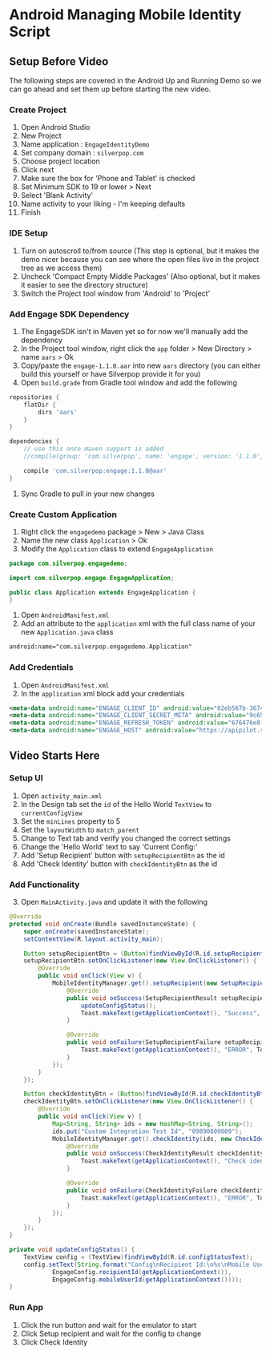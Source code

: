 # Android Managing Mobile Identity Script

## Setup Before Video
The following steps are covered in the Android Up and Running Demo so we can go ahead and set them up before starting the new video.

### Create Project
1. Open Android Studio
2. New Project
3. Name application : ```EngageIdentityDemo```
4. Set company domain : ```silverpop.com```
5. Choose project location
6. Click next
7. Make sure the box for 'Phone and Tablet' is checked
8. Set Minimum SDK to 19 or lower > Next
9. Select 'Blank Activity'
9. Name activity to your liking - I'm keeping defaults
10. Finish


### IDE Setup
1. Turn on autoscroll to/from source (This step is optional, but it makes the demo nicer because you can see where the open files live in the project tree as we access them)
2. Uncheck 'Compact Empty Middle Packages' (Also optional, but it makes it easier to see the directory structure)
3. Switch the Project tool window from 'Android' to 'Project'


### Add Engage SDK Dependency
1. The EngageSDK isn't in Maven yet so for now we'll manually add the dependency
1. In the Project tool window, right click the ```app``` folder > New Directory > name ```aars``` > Ok
1. Copy/paste the ```engage-1.1.0.aar``` into new ```aars``` directory (you can either build this yourself or have Silverpop provide it for you)
1. Open ```build.grade``` from Gradle tool window and add the following
```groovy
repositories {
    flatDir {
        dirs 'aars'
    }
}

dependencies {
    // use this once maven support is added
    //compile(group: 'com.silverpop', name: 'engage', version: '1.1.0', ext: 'aar')

    compile 'com.silverpop:engage:1.1.0@aar'
}
```
1. Sync Gradle to pull in your new changes
 

### Create Custom Application
1. Right click the ```engagedemo``` package >  New > Java Class
1. Name the new class ```Application``` > Ok
1. Modify the ```Application``` class to extend ```EngageApplication```
```java
package com.silverpop.engagedemo;

import com.silverpop.engage.EngageApplication;

public class Application extends EngageApplication {
}
```
1. Open ```AndroidManifest.xml```
1. Add an attribute to the ```application``` xml with the full class name of your new ```Application.java``` class
```xml
android:name="com.silverpop.engagedemo.Application"
```


### Add Credentials
1. Open ```AndroidManifest.xml```
1. In the ```application``` xml block add your credentials
```xml
<meta-data android:name="ENGAGE_CLIENT_ID" android:value="02eb567b-3674-4c48-8418-dbf17e0194fc" />
<meta-data android:name="ENGAGE_CLIENT_SECRET_META" android:value="9c650c5b-bcb8-4eb3-bf0a-cc8ad9f41580" />
<meta-data android:name="ENGAGE_REFRESH_TOKEN" android:value="676476e8-2d1f-45f9-9460-a2489640f41a" />
<meta-data android:name="ENGAGE_HOST" android:value="https://apipilot.silverpop.com/" />
```

## Video Starts Here

### Setup UI
1. Open ```activity_main.xml```
2. In the Design tab set the ```id``` of the Hello World ```TextView``` to ```currentConfigView```
3. Set the ```minLines``` property to 5
4. Set the ```layoutWidth``` to ```match_parent```
3. Change to Text tab and verify you changed the correct settings
4. Change the 'Hello World' text to say 'Current Config:'
5. Add 'Setup Recipient' button with ```setupRecipientBtn``` as the id
6. Add 'Check Identity' button with ```checkIdentityBtn``` as the id


### Add Functionality
3. Open ```MainActivity.java``` and update it with the following
```java
@Override
protected void onCreate(Bundle savedInstanceState) {
    super.onCreate(savedInstanceState);
    setContentView(R.layout.activity_main);

    Button setupRecipientBtn = (Button)findViewById(R.id.setupRecipientBtn);
    setupRecipientBtn.setOnClickListener(new View.OnClickListener() {
        @Override
        public void onClick(View v) {
            MobileIdentityManager.get().setupRecipient(new SetupRecipientHandler() {
                @Override
                public void onSuccess(SetupRecipientResult setupRecipientResult) {
                    updateConfigStatus();
                    Toast.makeText(getApplicationContext(), "Success", Toast.LENGTH_SHORT);
                }

                @Override
                public void onFailure(SetupRecipientFailure setupRecipientFailure) {
                    Toast.makeText(getApplicationContext(), "ERROR", Toast.LENGTH_SHORT);
                }
            });
        }
    });

    Button checkIdentityBtn = (Button)findViewById(R.id.checkIdentityBtn);
    checkIdentityBtn.setOnClickListener(new View.OnClickListener() {
        @Override
        public void onClick(View v) {
            Map<String, String> ids = new HashMap<String, String>();
            ids.put("Custom Integration Test Id", "09890809809");
            MobileIdentityManager.get().checkIdentity(ids, new CheckIdentityHandler() {
                @Override
                public void onSuccess(CheckIdentityResult checkIdentityResult) {
                    Toast.makeText(getApplicationContext(), "Check identity success", Toast.LENGTH_SHORT);
                }

                @Override
                public void onFailure(CheckIdentityFailure checkIdentityFailure) {
                    Toast.makeText(getApplicationContext(), "ERROR", Toast.LENGTH_SHORT);
                }
            });
        }
    });
}

private void updateConfigStatus() {
    TextView config = (TextView)findViewById(R.id.configStatusText);
    config.setText(String.format("Config\nRecipient Id:\n%s\nMobile User Id\n%s",
            EngageConfig.recipientId(getApplicationContext()),
            EngageConfig.mobileUserId(getApplicationContext())));
}
```

### Run App
1. Click the run button and wait for the emulator to start
2. Click Setup recipient and wait for the config to change
3. Click Check Identity
